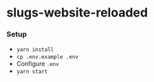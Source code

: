 # slugs-website-reloaded

### Setup

* `yarn install`
* `cp .env.example .env`
* Configure `.env`
* `yarn start`

